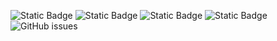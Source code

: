 ![Static Badge](https://img.shields.io/badge/blacklists-60-000000) ![Static Badge](https://img.shields.io/badge/blacklisted-2677419-cc0000) ![Static Badge](https://img.shields.io/badge/whitelisted-2245-00CC00) ![Static Badge](https://img.shields.io/badge/streaming_blacklist-28107-000000) ![GitHub issues](https://img.shields.io/github/issues/fabriziosalmi/blacklists)
